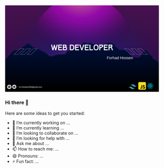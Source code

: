 [![Less Than Jake — Scott Farcas Takes It On The Chin](https://raw.githubusercontent.com/forhadhossen1/forhadhossen1/main/github%20banner.png)](profile.php?id=100085288886971)



### Hi there 👋

Here are some ideas to get you started:

- 🔭 I’m currently working on ...
- 🌱 I’m currently learning ...
- 👯 I’m looking to collaborate on ...
- 🤔 I’m looking for help with ...
- 💬 Ask me about ...
- 📫 How to reach me: ...
- 😄 Pronouns: ...
- ⚡ Fun fact: ...
